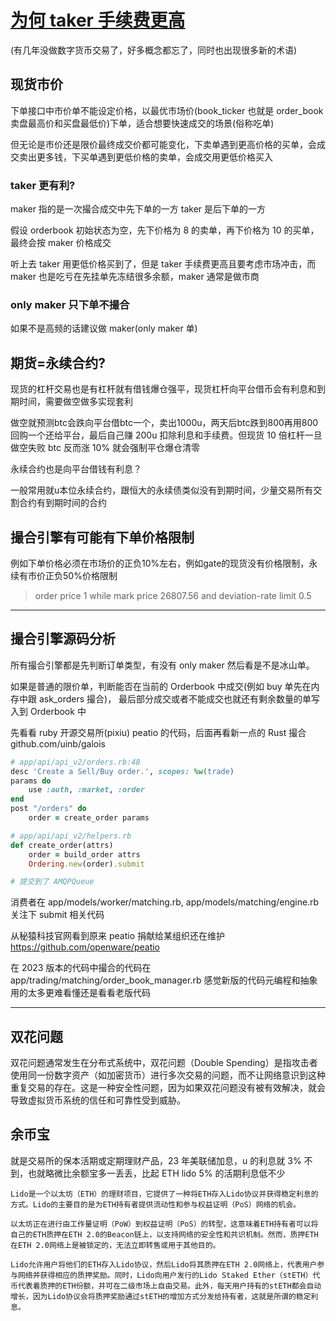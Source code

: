 # [为何 taker 手续费更高](/2023/10/why_taker_more_fee.md)

(有几年没做数字货币交易了，好多概念都忘了，同时也出现很多新的术语)

## 现货市价
下单接口中市价单不能设定价格，以最优市场价(book_ticker 也就是 order_book 卖盘最高价和买盘最低价)下单，适合想要快速成交的场景(俗称吃单)

但无论是市价还是限价最终成交价都可能变化，下卖单遇到更高价格的买单，会成交卖出更多钱，下买单遇到更低价格的卖单，会成交用更低价格买入

### taker 更有利?
maker 指的是一次撮合成交中先下单的一方 taker 是后下单的一方

假设 orderbook 初始状态为空，先下价格为 8 的卖单，再下价格为 10 的买单，最终会按 maker 价格成交

听上去 taker 用更低价格买到了，但是 taker 手续费更高且要考虑市场冲击，而 maker 也是吃亏在先挂单先冻结很多余额，maker 通常是做市商

### only maker 只下单不撮合

如果不是高频的话建议做 maker(only maker 单)

## 期货=永续合约?
现货的杠杆交易也是有杠杆就有借钱爆仓强平，现货杠杆向平台借币会有利息和到期时间，需要做空做多实现套利

做空就预测btc会跌向平台借btc一个，卖出1000u，两天后btc跌到800再用800回购一个还给平台，最后自己赚 200u 扣除利息和手续费。但现货 10 倍杠杆一旦做空失败 btc 反而涨 10% 就会强制平仓爆仓清零

永续合约也是向平台借钱有利息？

一般常用就u本位永续合约，跟恒大的永续债类似没有到期时间，少量交易所有交割合约有到期时间的合约

## 撮合引擎有可能有下单价格限制
例如下单价格必须在市场价的正负10%左右，例如gate的现货没有价格限制，永续有市价正负50%价格限制

> order price 1 while mark price 26807.56 and deviation-rate limit 0.5


---

## 撮合引擎源码分析

所有撮合引擎都是先判断订单类型，有没有 only maker 然后看是不是冰山单。

如果是普通的限价单，判断能否在当前的 Orderbook 中成交(例如 buy 单先在内存中跟 ask_orders 撮合)，
最后部分成交或者不能成交也就还有剩余数量的单写入到 Orderbook 中

先看看 ruby 开源交易所(pixiu) peatio 的代码，后面再看新一点的 Rust 撮合 github.com/uinb/galois

```ruby
# app/api/api_v2/orders.rb:48
desc 'Create a Sell/Buy order.', scopes: %w(trade)
params do
    use :auth, :market, :order
end
post "/orders" do
    order = create_order params

# app/api/api_v2/helpers.rb
def create_order(attrs)
    order = build_order attrs
    Ordering.new(order).submit

# 提交到了 AMQPQueue
```

消费者在 app/models/worker/matching.rb, app/models/matching/engine.rb 关注下 submit 相关代码

从秘猿科技官网看到原来 peatio 捐献给某组织还在维护 <https://github.com/openware/peatio>

在 2023 版本的代码中撮合的代码在 app/trading/matching/order_book_manager.rb 感觉新版的代码元编程和抽象用的太多更难看懂还是看看老版代码

---

## 双花问题

双花问题通常发生在分布式系统中，双花问题（Double Spending）是指攻击者使用同一份数字资产（如加密货币）进行多次交易的问题，而不让网络意识到这种重复交易的存在。这是一种安全性问题，因为如果双花问题没有被有效解决，就会导致虚拟货币系统的信任和可靠性受到威胁。

## 余币宝
就是交易所的保本活期或定期理财产品，23 年美联储加息，u 的利息就 3% 不到，也就略微比余额宝多一丢丢，比起 ETH lido 5% 的活期利息低不少

```
Lido是一个以太坊（ETH）的理财项目，它提供了一种将ETH存入Lido协议并获得稳定利息的方式。Lido的主要目的是为ETH持有者提供流动性和参与权益证明（PoS）网络的机会。

以太坊正在进行由工作量证明（PoW）到权益证明（PoS）的转型，这意味着ETH持有者可以将自己的ETH质押在ETH 2.0的Beacon链上，以支持网络的安全性和共识机制。然而，质押ETH在ETH 2.0网络上是被锁定的，无法立即转售或用于其他目的。

Lido允许用户将他们的ETH存入Lido协议，然后Lido将其质押在ETH 2.0网络上，代表用户参与网络并获得相应的质押奖励。同时，Lido向用户发行的Lido Staked Ether（stETH）代币代表着质押的ETH份额，并可在二级市场上自由交易。此外，每天用户持有的stETH都会自动增长，因为Lido协议会将质押奖励通过stETH的增加方式分发给持有者，这就是所谓的稳定利息。
```
